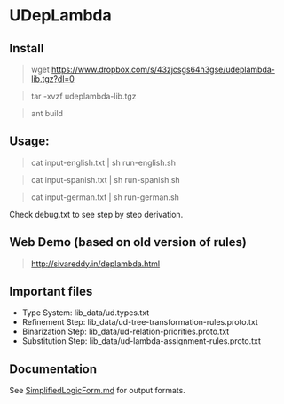# UDepLambda

## Install


> wget https://www.dropbox.com/s/43zjcsgs64h3gse/udeplambda-lib.tgz?dl=0

> tar -xvzf udeplambda-lib.tgz

> ant build

## Usage:

> cat input-english.txt | sh run-english.sh

> cat input-spanish.txt | sh run-spanish.sh

> cat input-german.txt | sh run-german.sh

Check debug.txt to see step by step derivation.

## Web Demo (based on old version of rules)

> http://sivareddy.in/deplambda.html

## Important files

* Type System: lib_data/ud.types.txt 
* Refinement Step: lib_data/ud-tree-transformation-rules.proto.txt
* Binarization Step: lib_data/ud-relation-priorities.proto.txt 
* Substitution Step: lib_data/ud-lambda-assignment-rules.proto.txt

## Documentation
See [SimplifiedLogicForm.md](doc/SimplifiedLogicForm.md) for output formats.
